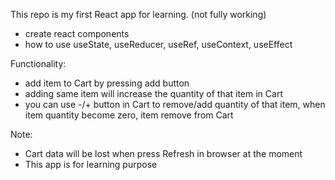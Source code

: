 This repo is my first React app for learning.  (not fully working)

- create react components
- how to use useState, useReducer, useRef, useContext, useEffect

Functionality:
- add item to Cart by pressing add button
- adding same item will increase the quantity of that item in Cart
- you can use -/+ button in Cart to remove/add quantity of that item, when item quantity become zero, item remove from Cart

Note:
- Cart data will be lost when press Refresh in browser at the moment
- This app is for learning purpose